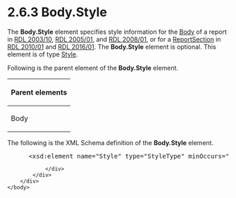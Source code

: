 <html dir="LTR" xmlns:mshelp="http://msdn.microsoft.com/mshelp" xmlns:ddue="http://ddue.schemas.microsoft.com/authoring/2003/5" xmlns:xlink="http://www.w3.org/1999/xlink" xmlns:tool="http://www.microsoft.com/tooltip">
    <head>
        <meta http-equiv="Content-Type" content="text/html; CHARSET=utf-8"></meta>
        <meta name="save" content="history"></meta>
        <title>2.6.3 Body.Style</title>
        <xml>
            <mshelp:toctitle title="2.6.3 Body.Style"></mshelp:toctitle>
            <mshelp:rltitle title="[MS-RDL]: Body.Style"></mshelp:rltitle>
            <mshelp:keyword index="A" term="5c9b74e5-12c7-479b-b43a-c7007d17151d"></mshelp:keyword>
            <mshelp:attr name="DCSext.ContentType" value="open specification"></mshelp:attr>
            <mshelp:attr name="AssetID" value="5c9b74e5-12c7-479b-b43a-c7007d17151d"></mshelp:attr>
            <mshelp:attr name="TopicType" value="kbRef"></mshelp:attr>
            <mshelp:attr name="DCSext.Title" value="[MS-RDL]: Body.Style" />
        </xml>
    </head>
    <body>
        <div id="header">
            <h1 class="heading">2.6.3 Body.Style</h1>
        </div>
        <div id="mainSection">
            <div id="mainBody">
                <div id="allHistory" class="saveHistory"></div>
                <div id="sectionSection0" class="section" name="collapseableSection">
                    

<p>The <b>Body.Style</b> element specifies style information
for the <a href="6bf4e125-fdfd-4d04-88aa-c4395ba8a252.md">Body</a> of a
report in <a href="a7e2ad00-07c8-4f6d-80ab-3ad55df7b233.md">RDL 2003/10</a>,
<a href="3ebe2912-4958-4832-b391-cad1f5e13338.md">RDL 2005/01</a>, and <a href="1e855f94-4617-47e4-b89e-0856c6cb420f.md">RDL 2008/01</a>, or for a
<a href="96c3d25f-d8ce-4fe4-ab03-592edaa4a1da.md">ReportSection</a> in <a href="3428e690-a348-4ec7-8a6a-8efb42d2cdee.md">RDL 2010/01</a> and <a href="52ce3983-2bfc-4e72-9359-42aaf5fe4509.md">RDL 2016/01</a>. The <b>Body.Style</b>
element is optional. This element is of type <a href="ea446209-9c6a-46ce-b472-fae8b8350b37.md">Style</a>. </p>

<p>Following is the parent element of the <b>Body.Style</b>
element.</p>

<table>
 <thead>
  <tr>
   <th>
   <p>Parent elements</p>
   </th>
  </tr>
 </thead>
 <tr>
  <td>
  <p>Body</p>
  </td>
 </tr>
</table>

<p>The following is the XML Schema definition of the <b>Body.Style</b>
element.</p>

<dl>
<dd>
<div><pre> &lt;xsd:element name=&quot;Style&quot; type=&quot;StyleType&quot; minOccurs=&quot;0&quot; /&gt;
</pre></div>
</dd></dl>


                </div>
            </div>
        </div>
    </body>
</html>